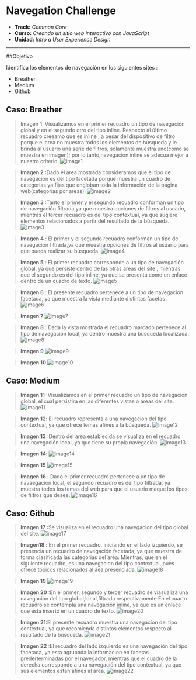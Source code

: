 # Navegation Challenge

* **Track:** _Common Core_
* **Curso:** _Creando un sitio web interactivo con JavaScript_
* **Unidad:** _Intro a User Experience Design_

***
##Objetivo

Identifica los elementos de navegación en los siguientes sites :
- Breather
- Medium
- Github

## Caso: Breather

   > Imagen 1 :Visualizamos en el primer recuadro un tipo de navegación global y en el segundo otro del tipo inline. Respecto al último recuadro creeamo que es inline , a pesar del dispositivo de filtro porque el area no muestra todos los elementos de búsqueda y le brinda al usuario una serie de filtros, solamente muestra uno(como se muestra en imagen); por lo tanto,navegacion inline se adecua mejor a nuestro criterio.
![image1](assets/img/image1.JPG)

   > **Imagen 2** :Dado el area mostrada consideramos que el tipo de navegación es del tipo facetada porque muestra un cuadro de categorias ya fijas que engloban toda la información de la página web(categorias por areas).
![image2](assets/img/image2.JPG)

   > **Imagen 3** :Tanto el primer y el segundo recuadro conforman un tipo de navegación filtrada,ya que muestra opciones de filtros al usuario, mientras el tercer recuadro es del tipo contextual, ya que sugiere elementos relacionados a partir del resultado de la búsqueda.
![image3](assets/img/image3.JPG)

   > **Imagen 4** : El primer y el segundo recuadro conforman un tipo de navegación filtrada,ya que muestra opciones de filtros al usuario para que pueda realizar su búsqueda.
![image4](assets/img/image4.JPG)

   > **Imagen 5** : El primer recuadro corresponde a un tipo de navegación global, ya que persiste dentro de las otras areas del site , mientras que el segundo es del tipo inline, ya que se presenta como un enlace dentro de un cuadro de texto.
![image5](assets/img/image5.JPG)

   > **Imagen 6** : El presente recuadro pertenece a un tipo de navegación facetada, ya que muestra la vista mediante distintas facetas .
![image6](assets/img/image6.JPG)

   > **Imagen 7**
![image7](assets/img/image7.JPG)

   > **Imagen 8** : Dada la vista mostrada el recuadro marcado pertenece al tipo de navegación local, ya dentro muestra una búsqueda localizada.
![image8](assets/img/image8.JPG)

   > **Imagen 9**
![image9](assets/img/image9.JPG)

   > **Imagen 10**
![image10](assets/img/image10.JPG)

## Caso: Medium

   > **Imagen 11** :Visualizamos en el primer recuadro un tipo de navegación global, el cual persistira en las diferentes vistas o areas del site.
![image11](assets/img/image11.JPG)

   > **Imagen 12**: El recuadro representa a una navegacion del tipo contextual, ya que ofrece temas afines a la búsqueda.
![image12](assets/img/image12.JPG)

   > **Imagen 13** :Dentro del area establecida se visualiza en el recuadro una navegación local, ya que tiene su propia navegación.
![image13](assets/img/image13.JPG)

   > **Imagen 14**:
![image14](assets/img/image14.JPG)

   > **Imagen 15**
![image15](assets/img/image15.JPG)

   > **Imagen 16** : Dado el primer recuadro pertenece a un tipo de navaegación local, el segundo recuadro es del tipo filtrada, ya muestra todos los temas del web para que el usuario maque los tipos de filtros que desee.
![image16](assets/img/image16.JPG)

## Caso: Github

   > **Imagen 17** :Se visualiza en el recuadro una navegacion del tipo global del site.
![image17](assets/img/image17.JPG)

   > **Imagen18** : En el primer recuadro, iniciando en el lado izquierdo, se presencia un recuadro de navegación facetada, ya que muestra de forma clasificada las categorias del area. Mientras, que en el siguiente recuadro, es una navegacion del tipo contextual, pues ofrece topicos relacionados al áea presenciada.
![image18](assets/img/image18.JPG)

   > **Imagen 19**
![image19](assets/img/image19.JPG)

   > **Imagen 20** :En el primer, segundo y tercer recuadro se viasualiza una navegación del tipo global,local,filtrada  respectivamente.En el cuarto recuadro se contempla una navegación inline, ya que es un enlace que esta inserto en un cuadro de texto.
![image20](assets/img/image20.JPG)

   > **Imagen 21**:El presente recuadro muestra una navegacion del tipo contextual, ya que recomienda distintos elementos respecto al resultado de la búsqueda.
![image21](assets/img/image21.JPG)

   > **Imagen 22** :El recuadro del lado izquierdo es una navegación del tipo facetada, ya esta agrupada la informacion en facetas prederterminadas por el navegador, mientras que el cuadro de la derecha corresponde a una navegación del tipo contextual, ya que sus elementos estan afines al área.
![image22](assets/img/image22.JPG)
